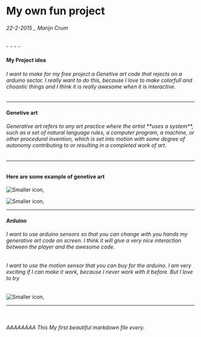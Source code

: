 <h1> My own fun project</h1>  
<h6> 22-2-2015 _ Marijn Crum </h6>
- - - -



#### My Project idea ####
<h6> I want to make for my free project a Genetive art code that rejects on a arduino sector. I really want to do this, because I love to make colorfull and choastic things and I think it is really awesome when it is interactive. </h6>

- - - -

#### Genetive art  ####

<h6>Generative art refers to any art practice where the artist **uses a system**, such as a set of natural language rules, a computer program, a machine, or other procedural invention, which is set into motion with some degree of autonomy contributing to or resulting in a completed work of art.<h6>

- - - -

#### Here are some example of genetive art ####


![Smaller icon](
http://alwayssurfing.com/wp-content/uploads/2013/06/mybg2.jpg "Title here"),


![Smaller icon](
http://rectangleworld.com/images/FractalLine/orange_1920.jpg "Generative art"),


- - - -

#### Arduino ####

<h6> I want to use arduino sensors so that you can change with you hands my generative art code on screen. I think it will give a very nice interaction between the player and the awesome code. </h6>

<h6> I want to use the motion sensor that you can buy for the arduino. I am very exciting if I can make it work, because I never work with it before. But I love to try </h6> 


![Smaller icon](
http://www.wired.com/wp-content/uploads/blogs/geekdad/wp-content/uploads/2012/09/parallax_circuit.png
 "Generative art"),


- - - -
<br> 
<h6> AAAAAAAA This My first beautiful markdown file every. 